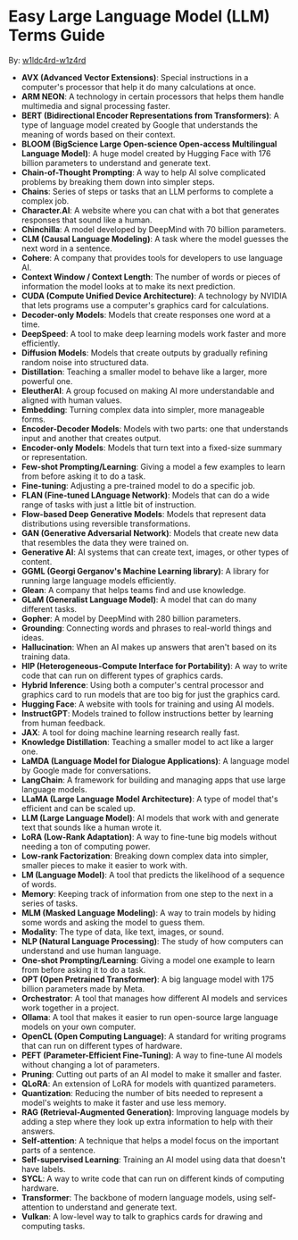 # Easy Large Language Model (LLM) Terms Guide

By: [w1ldc4rd-w1z4rd](https://github.com/w1ldc4rd-w1z4rd)

- **AVX (Advanced Vector Extensions)**: Special instructions in a computer's processor that help it do many calculations at once.
- **ARM NEON**: A technology in certain processors that helps them handle multimedia and signal processing faster.
- **BERT (Bidirectional Encoder Representations from Transformers)**: A type of language model created by Google that understands the meaning of words based on their context.
- **BLOOM (BigScience Large Open-science Open-access Multilingual Language Model)**: A huge model created by Hugging Face with 176 billion parameters to understand and generate text.
- **Chain-of-Thought Prompting**: A way to help AI solve complicated problems by breaking them down into simpler steps.
- **Chains**: Series of steps or tasks that an LLM performs to complete a complex job.
- **Character.AI**: A website where you can chat with a bot that generates responses that sound like a human.
- **Chinchilla**: A model developed by DeepMind with 70 billion parameters.
- **CLM (Causal Language Modeling)**: A task where the model guesses the next word in a sentence.
- **Cohere**: A company that provides tools for developers to use language AI.
- **Context Window / Context Length**: The number of words or pieces of information the model looks at to make its next prediction.
- **CUDA (Compute Unified Device Architecture)**: A technology by NVIDIA that lets programs use a computer's graphics card for calculations.
- **Decoder-only Models**: Models that create responses one word at a time.
- **DeepSpeed**: A tool to make deep learning models work faster and more efficiently.
- **Diffusion Models**: Models that create outputs by gradually refining random noise into structured data.
- **Distillation**: Teaching a smaller model to behave like a larger, more powerful one.
- **EleutherAI**: A group focused on making AI more understandable and aligned with human values.
- **Embedding**: Turning complex data into simpler, more manageable forms.
- **Encoder-Decoder Models**: Models with two parts: one that understands input and another that creates output.
- **Encoder-only Models**: Models that turn text into a fixed-size summary or representation.
- **Few-shot Prompting/Learning**: Giving a model a few examples to learn from before asking it to do a task.
- **Fine-tuning**: Adjusting a pre-trained model to do a specific job.
- **FLAN (Fine-tuned LAnguage Network)**: Models that can do a wide range of tasks with just a little bit of instruction.
- **Flow-based Deep Generative Models**: Models that represent data distributions using reversible transformations.
- **GAN (Generative Adversarial Network)**: Models that create new data that resembles the data they were trained on.
- **Generative AI**: AI systems that can create text, images, or other types of content.
- **GGML (Georgi Gerganov's Machine Learning library)**: A library for running large language models efficiently.
- **Glean**: A company that helps teams find and use knowledge.
- **GLaM (Generalist Language Model)**: A model that can do many different tasks.
- **Gopher**: A model by DeepMind with 280 billion parameters.
- **Grounding**: Connecting words and phrases to real-world things and ideas.
- **Hallucination**: When an AI makes up answers that aren't based on its training data.
- **HIP (Heterogeneous-Compute Interface for Portability)**: A way to write code that can run on different types of graphics cards.
- **Hybrid Inference**: Using both a computer's central processor and graphics card to run models that are too big for just the graphics card.
- **Hugging Face**: A website with tools for training and using AI models.
- **InstructGPT**: Models trained to follow instructions better by learning from human feedback.
- **JAX**: A tool for doing machine learning research really fast.
- **Knowledge Distillation**: Teaching a smaller model to act like a larger one.
- **LaMDA (Language Model for Dialogue Applications)**: A language model by Google made for conversations.
- **LangChain**: A framework for building and managing apps that use large language models.
- **LLaMA (Large Language Model Architecture)**: A type of model that's efficient and can be scaled up.
- **LLM (Large Language Model)**: AI models that work with and generate text that sounds like a human wrote it.
- **LoRA (Low-Rank Adaptation)**: A way to fine-tune big models without needing a ton of computing power.
- **Low-rank Factorization**: Breaking down complex data into simpler, smaller pieces to make it easier to work with.
- **LM (Language Model)**: A tool that predicts the likelihood of a sequence of words.
- **Memory**: Keeping track of information from one step to the next in a series of tasks.
- **MLM (Masked Language Modeling)**: A way to train models by hiding some words and asking the model to guess them.
- **Modality**: The type of data, like text, images, or sound.
- **NLP (Natural Language Processing)**: The study of how computers can understand and use human language.
- **One-shot Prompting/Learning**: Giving a model one example to learn from before asking it to do a task.
- **OPT (Open Pretrained Transformer)**: A big language model with 175 billion parameters made by Meta.
- **Orchestrator**: A tool that manages how different AI models and services work together in a project.
- **Ollama**: A tool that makes it easier to run open-source large language models on your own computer.
- **OpenCL (Open Computing Language)**: A standard for writing programs that can run on different types of hardware.
- **PEFT (Parameter-Efficient Fine-Tuning)**: A way to fine-tune AI models without changing a lot of parameters.
- **Pruning**: Cutting out parts of an AI model to make it smaller and faster.
- **QLoRA**: An extension of LoRA for models with quantized parameters.
- **Quantization**: Reducing the number of bits needed to represent a model's weights to make it faster and use less memory.
- **RAG (Retrieval-Augmented Generation)**: Improving language models by adding a step where they look up extra information to help with their answers.
- **Self-attention**: A technique that helps a model focus on the important parts of a sentence.
- **Self-supervised Learning**: Training an AI model using data that doesn't have labels.
- **SYCL**: A way to write code that can run on different kinds of computing hardware.
- **Transformer**: The backbone of modern language models, using self-attention to understand and generate text.
- **Vulkan**: A low-level way to talk to graphics cards for drawing and computing tasks.
